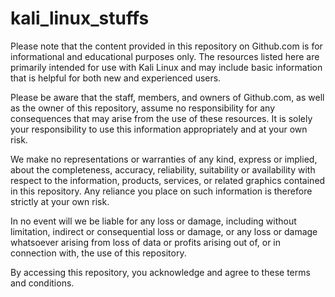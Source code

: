 # kali_linux_stuffs
Please note that the content provided in this repository on Github.com is for informational and educational purposes only. The resources listed here are primarily intended for use with Kali Linux and may include basic information that is helpful for both new and experienced users.

Please be aware that the staff, members, and owners of Github.com, as well as the owner of this repository, assume no responsibility for any consequences that may arise from the use of these resources. It is solely your responsibility to use this information appropriately and at your own risk.

We make no representations or warranties of any kind, express or implied, about the completeness, accuracy, reliability, suitability or availability with respect to the information, products, services, or related graphics contained in this repository. Any reliance you place on such information is therefore strictly at your own risk.

In no event will we be liable for any loss or damage, including without limitation, indirect or consequential loss or damage, or any loss or damage whatsoever arising from loss of data or profits arising out of, or in connection with, the use of this repository.

By accessing this repository, you acknowledge and agree to these terms and conditions.
